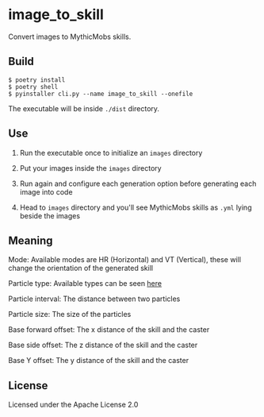 # image_to_skill

Convert images to MythicMobs skills.

## Build

```
$ poetry install
$ poetry shell
$ pyinstaller cli.py --name image_to_skill --onefile
```

The executable will be inside `./dist` directory.

## Use

1. Run the executable once to initialize an `images` directory

2. Put your images inside the `images` directory

3. Run again and configure each generation option before generating each image into code

4. Head to `images` directory and you'll see MythicMobs skills as `.yml` lying beside the images

## Meaning

Mode: Available modes are HR (Horizontal) and VT (Vertical), these will change the orientation of the generated skill

Particle type: Available types can be seen [here](https://git.mythiccraft.io/mythiccraft/MythicMobs/-/wikis/skills/effects/particles/types)

Particle interval: The distance between two particles

Particle size: The size of the particles

Base forward offset: The x distance of the skill and the caster

Base side offset: The z distance of the skill and the caster

Base Y offset: The y distance of the skill and the caster

## License

Licensed under the Apache License 2.0
